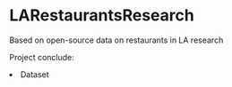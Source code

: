 # LARestaurantsResearch
Based on open-source data on restaurants in LA research

Project conclude:
<li>Dataset</li>
